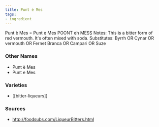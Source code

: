 ```yaml
---
title: Punt è Mes
tags:
- ingredient
---
```

Punt è Mes = Punt e Mes POONT eh MESS Notes: This is a bitter form of red vermouth. It's often mixed with soda. Substitutes: Byrrh OR Cynar OR vermouth OR Fernet Branca OR Campari OR Suze

### Other Names

* Punt è Mes
* Punt e Mes

### Varieties

* [[bitter-liqueurs]]

### Sources
* http://foodsubs.com/LiqueurBitters.html
